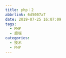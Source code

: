 ```yaml
---
title: php：2
abbrlink: 6d5007a7
date: 2019-07-25 16:07:09
tags:
  - PHP
  - 后端
categories:
  - 技术
  - PHP
---
```


